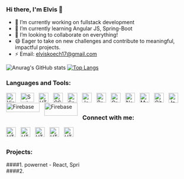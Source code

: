 ###  Hi there, I'm Elvis  👋 


<!-- - 🤔 I’m looking for help with . -->

- 🔭 I’m currently working on fullstack development
- 🌱 I’m currently learning Angular JS, Spring-Boot
- 👯 I’m looking to collaborate on everything!
- 😄 Eager to take on new challenges and contribute to meaningful, impactful projects.
- ⚡ Email: elviskoech17@gmail.com



![Anurag's GitHub stats](https://github-readme-stats.vercel.app/api?username=visels&&count_private=true&hide=prs)  [![Top Langs](https://github-readme-stats.vercel.app/api/top-langs/?username=visels&layout=compact)](https://github.com/anuraghazra/github-readme-stats)

### Languages and Tools:

<img align="left" alt="Visual Studio Code" width="26px" src="https://cdn.jsdelivr.net/gh/devicons/devicon/icons/vscode/vscode-original.svg" style="padding-right:10px;" />
<img align="left" alt="SpringBoot" width="36px" height = "25px" src="https://user-images.githubusercontent.com/33158051/103466606-760a4000-4d14-11eb-9941-2f3d00371471.png" style="padding-right:10px;" />

<img align="left" alt="HTML5" width="26px" src="https://cdn.jsdelivr.net/gh/devicons/devicon/icons/html5/html5-original.svg" style="padding-right:10px;" />
<img align="left" alt="CSS3" width="26px" src="https://cdn.jsdelivr.net/gh/devicons/devicon/icons/css3/css3-original.svg" style="padding-right:10px;" />
<img align="left" alt="Sass" width="26px" src="https://cdn.jsdelivr.net/gh/devicons/devicon/icons/sass/sass-original.svg" style="padding-right:10px;" />
<img align="left" alt="JavaScript" width="26px" src="https://cdn.jsdelivr.net/gh/devicons/devicon/icons/javascript/javascript-original.svg" style="padding-right:10px;" />
<img align="left" alt="React" width="26px" src="https://cdn.jsdelivr.net/gh/devicons/devicon/icons/react/react-original.svg" style="padding-right:10px;" />
<img align="left" alt="GraphQL" width="26px" src="https://cdn.jsdelivr.net/gh/devicons/devicon/icons/graphql/graphql-plain.svg" style="padding-right:10px;" />
<img align="left" alt="Node.js" width="26px" src="https://cdn.jsdelivr.net/gh/devicons/devicon/icons/nodejs/nodejs-original.svg" style="padding-right:10px;" />
<img align="left" alt="MySQL" width="26px" src="https://cdn.jsdelivr.net/gh/devicons/devicon/icons/mysql/mysql-original.svg" style="padding-right:10px;" />
<img align="left" alt="Git" width="26px" src="https://cdn.jsdelivr.net/gh/devicons/devicon/icons/git/git-original.svg" style="padding-right:10px;" />

<img align="left" alt="Java" width="26px" height = "27px" src="https://seeklogo.com/images/J/java-logo-7F8B35BAB3-seeklogo.com.png" style="padding-right:10px;" />

<img align="left" alt="Firebase" width="90px" height = "25px" src="https://upload.wikimedia.org/wikipedia/commons/thumb/3/37/Firebase_Logo.svg/1200px-Firebase_Logo.svg.png" style="padding-right:10px;" />

<img align="left" alt="Firebase" width="90px" height = "35px" src="https://www.logo.wine/a/logo/Android_(operating_system)/Android_(operating_system)-Logo.wine.svg" style="padding-right:10px;" />

<br>
<br>

 ###  Connect with me:
 <img align="left" alt="HTML5" width="26px" src="https://upload.wikimedia.org/wikipedia/commons/thumb/e/e7/Instagram_logo_2016.svg/768px-Instagram_logo_2016.svg.png" style="padding-right:10px;" />
  <img align="left" alt="HTML5" width="26px" src="https://upload.wikimedia.org/wikipedia/commons/thumb/4/4f/Twitter-logo.svg/2491px-Twitter-logo.svg.png" style="padding-right:10px;" />
    <img align="left" alt="HTML5" width="26px" src="https://upload.wikimedia.org/wikipedia/commons/thumb/e/e9/Linkedin_icon.svg/1024px-Linkedin_icon.svg.png" style="padding-right:10px;" />
    <img align="left" alt="HTML5" width="26px" src="https://seeklogo.com/images/P/pinterest-logo-8561DDA2E1-seeklogo.com.png" style="padding-right:10px;" />
     <img align="left" alt="HTML5" width="26px" src="https://upload.wikimedia.org/wikipedia/commons/thumb/1/19/WhatsApp_logo-color-vertical.svg/2048px-WhatsApp_logo-color-vertical.svg.png" style="padding-right:10px;" />
     
<br>
<br>
   
   
  ### Projects:
 ####1. powernet - React, Spri
 <br>
 ####2. 
   
 



  
  
     
 








